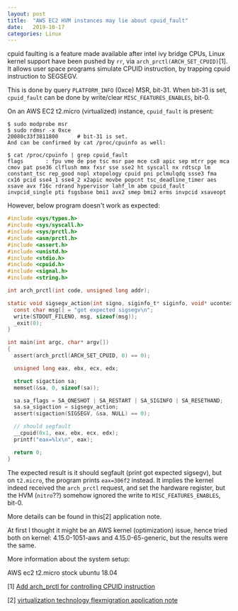 ```yaml
---
layout: post
title:  "AWS EC2 HVM instances may lie about cpuid_fault"
date:   2019-10-17
categories: Linux
---
```


cpuid faulting is a feature made available after intel ivy bridge CPUs, Linux kernel support have been pushed by `rr`,
via `arch_prctl(ARCH_SET_CPUID)`[1]. It allows user space programs simulate CPUID instruction, by trapping cpuid instruction to SEGSEGV.

This is done by query `PLATFORM_INFO` (0xce) MSR, bit-31. When bit-31 is set, `cpuid_fault` can be done by write/clear `MISC_FEATURES_ENABLES`, bit-0.

On an AWS EC2 t2.micro (virtualized) instance, `cpuid_fault` is present:

```
$ sudo modprobe msr
$ sudo rdmsr -x 0xce
20080c33f3811800      # bit-31 is set.
And can be confirmed by cat /proc/cpuinfo as well:

$ cat /proc/cpuinfo | grep cpuid_fault
flags		: fpu vme de pse tsc msr pae mce cx8 apic sep mtrr pge mca cmov pat pse36 clflush mmx fxsr sse sse2 ht syscall nx rdtscp lm constant_tsc rep_good nopl xtopology cpuid pni pclmulqdq ssse3 fma cx16 pcid sse4_1 sse4_2 x2apic movbe popcnt tsc_deadline_timer aes xsave avx f16c rdrand hypervisor lahf_lm abm cpuid_fault invpcid_single pti fsgsbase bmi1 avx2 smep bmi2 erms invpcid xsaveopt
```

However, below program doesn't work as expected:

```c
#include <sys/types.h>
#include <sys/syscall.h>
#include <sys/prctl.h>
#include <asm/prctl.h>
#include <assert.h>
#include <unistd.h>
#include <stdio.h>
#include <cpuid.h>
#include <signal.h>
#include <string.h>

int arch_prctl(int code, unsigned long addr);

static void sigsegv_action(int signo, siginfo_t* siginfo, void* ucontext) {
  const char msg[] = "got expected sigsegv\n";
  write(STDOUT_FILENO, msg, sizeof(msg));
  _exit(0);
}

int main(int argc, char* argv[])
{
  assert(arch_prctl(ARCH_SET_CPUID, 0) == 0);

  unsigned long eax, ebx, ecx, edx;

  struct sigaction sa;
  memset(&sa, 0, sizeof(sa));

  sa.sa_flags = SA_ONESHOT | SA_RESTART | SA_SIGINFO | SA_RESETHAND;
  sa.sa_sigaction = sigsegv_action;
  assert(sigaction(SIGSEGV, &sa, NULL) == 0);

  // should segfault
  __cpuid(0x1, eax, ebx, ecx, edx);
  printf("eax=%lx\n", eax);

  return 0;
}
```

The expected result is it should segfault (print got expected sigsegv), but on `t2.micro`, the program prints `eax=306f2` instead. It implies the kernel indeed received the `arch_prctl` request, and set the hardware register, but the HVM (`nitro`??) somehow ignored the write to `MISC_FEATURES_ENABLES`, bit-0.

More details can be found in this[2] application note.

At first I thought it might be an AWS kernel (optimization) issue, hence tried both on kernel: 4.15.0-1051-aws and 4.15.0-65-generic, but the results were the same.

More information about the system setup:

AWS ec2 t2.micro
stock ubuntu 18.04

[1] [Add arch_prctl for controlling CPUID instruction](https://lwn.net/Articles/713970/)

[2] [virtualization technology flexmigration application note](https://www.intel.com/content/dam/www/public/us/en/documents/application-notes/virtualization-technology-flexmigration-application-note.pdf)
